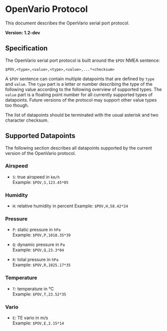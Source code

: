 # OpenVario Protocol

This document describes the OpenVario serial port protocol.

**Version: 1.2-dev**

## Specification

The OpenVario serial port protocol is built around the `$POV` NMEA sentence:

    $POV,<type>,<value>,<type>,<value>,...*<checksum>
    
A `$POV` sentence can contain multiple datapoints that are defined by `type` and `value`. The `type` part is a letter or number describing the type of the following value according to the following overview of supported types. The `value` part is a floating point number for all currently supported types of datapoints. Future versions of the protocol may support other value types too though.

The list of datapoints should be terminated with the usual asterisk and two character checksum.

## Supported Datapoints

The following section describes all datapoints supported by the current version of the OpenVario protocol.

### Airspeed

* `S`: true airspeed in `km/h`  
  Example: `$POV,S,123.45*05`

### Humidity
* `H`: relative humidity in percent
  Example: `$POV,H,58.42*24`

### Pressure

* `P`: static pressure in `hPa`  
  Example: `$POV,P,1018.35*39`

* `Q`: dynamic pressure in `Pa`  
  Example: `$POV,Q,23.3*04`

* `R`: total pressure in `hPa`  
  Example: `$POV,R,1025.17*35`

### Temperature

* `T`: temperature in °C  
  Example: `$POV,T,23.52*35`

### Vario

* `E`: TE vario in m/s  
  Example: `$POV,E,2.15*14`
